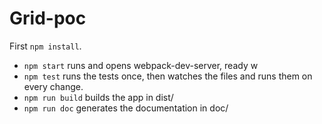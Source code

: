 # Grid-poc

First `npm install`.

* `npm start` runs and opens webpack-dev-server, ready w
* `npm test` runs the tests once, then watches the files and runs them on every change.
* `npm run build` builds the app in dist/
* `npm run doc` generates the documentation in doc/
